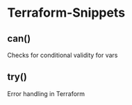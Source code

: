 # Terraform-Snippets

## can()
Checks for conditional validity for vars

## try()
Error handling in Terraform